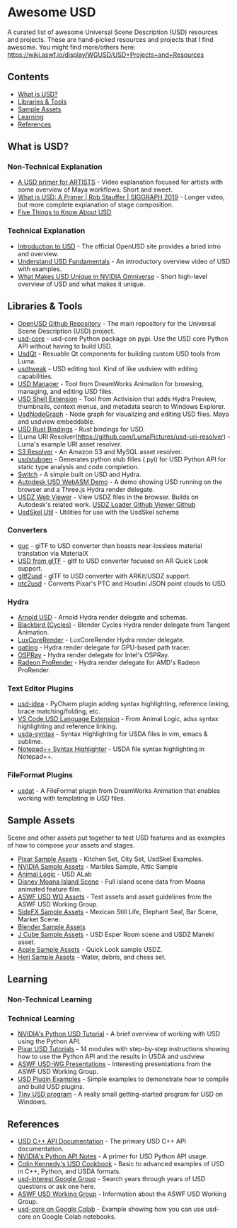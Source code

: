 # Awesome USD
A curated list of awesome Universal Scene Description (USD) resources and projects. These are hand-picked resources and projects that I find awesome. You might find more/others here: https://wiki.aswf.io/display/WGUSD/USD+Projects+and+Resources

## Contents
- [What is USD?](#what-is-usd)
- [Libraries & Tools](#libraries--tools)
- [Sample Assets](#sample-assets)
- [Learning](#learning)
- [References](#references)

## What is USD?
### Non-Technical Explanation
* [A USD primer for ARTISTS](https://www.youtube.com/watch?v=SaBXE4yQetk) - Video explanation focused for artists with some overview of Maya workflows. Short and sweet.
* [What is USD: A Primer | Rob Stauffer | SIGGRAPH 2019](https://www.youtube.com/watch?v=Yp_TRVD3wjQ) - Longer video, but more complete explanation of stage composition.
* [Five Things to Know About USD](https://www.youtube.com/watch?v=vFxytzQlOEs)
### Technical Explanation
* [Introduction to USD](https://graphics.pixar.com/usd/release/intro.html) - The official OpenUSD site provides a bried intro and overview.
* [Understand USD Fundamentals](https://developer.apple.com/videos/play/wwdc2022/10129/) - An introductory overview video of USD with examples.
* [What Makes USD Unique in NVIDIA Omniverse](https://www.youtube.com/watch?v=o2x-30-PTkw) - Short high-level overview of USD and what makes it unique.

## Libraries & Tools
* [OpenUSD Github Repository](https://github.com/PixarAnimationStudios/USD) - The main repository for the Universal Scene Description (USD) project.
* [usd-core](https://pypi.org/project/usd-core/) - usd-core Python package on pypi. Use the USD core Python API without having to build USD.
* [UsdQt](https://github.com/LumaPictures/usd-qt) - Resuable Qt components for building custom USD tools from Luma.
* [usdtweak](https://github.com/cpichard/usdtweak) - USD editing tool. Kind of like usdview with editing capabilities.
* [USD Manager](https://github.com/dreamworksanimation/usdmanager) - Tool from DreamWorks Animation for browsing, managing, and editing USD files.
* [USD Shell Extension](https://github.com/Activision/USDShellExtension) - Tool from Activision that adds Hydra Preview, thumbnails, context menus, and metadata search to Windows Explorer.
* [UsdNodeGraph](https://github.com/1xinghuan/usdNodeGraph) - Node graph for visualizing and editing USD files. Maya and usdview embeddable.
* [USD Rust Bindings](https://github.com/vfx-rs/usd-bind) - Rust bindings for USD.
* [Luma URI Resolver(https://github.com/LumaPictures/usd-uri-resolver) - Luma's example URI asset resolver.
* [S3 Resolver](https://github.com/westerndigitalcorporation/usd-s3-resolver) - An Amazon S3 and MySQL asset resolver.
* [usdstubgen](https://github.com/chadrik/usdstubgen) - Generates python stub filles (.pyi) for USD Python API for static type analysis and code completion.
* [Switch](https://github.com/VictorYudin/switch) - A simple built on USD and Hydra.
* [Autodesk USD WebASM Demo](https://autodesk-forks.github.io/USD/) - A demo showing USD running on the browser and a Three.js Hydra render delegate. 
* [USDZ Web Viewer](https://www.usdz-viewer.net/) - View USDZ files in the browser. Builds on Autodesk's related work. [USDZ Loader Github ](https://github.com/ponahoum/three-usdz-loader) [Viewer Github](https://github.com/ponahoum/usdz-web-viewer)
* [UsdSkel Util](https://github.com/meshula/usdskelutil) - Utilities for use with the UsdSkel schema

### Converters
* [guc](https://github.com/pablode/guc) - glTF to USD converter than boasts near-lossless material translation via MaterialX
* [USD from glTF](https://github.com/google/usd_from_gltf) - gltf to USD converter focused on AR Quick Look support.
* [gltf2usd](https://github.com/kcoley/gltf2usd) - glTF to USD converter with ARKit/USDZ support.
* [ptc2usd](https://github.com/simpassi/ptc2usd) - Converts Pixar's PTC and Houdini JSON point clouds to USD.

### Hydra
* [Arnold USD](https://github.com/Autodesk/arnold-usd) - Arnold Hydra render delegate and schemas.
* [Blackbird (Cycles)](https://github.com/tangent-opensource/hdBlackbird) - Blender Cycles Hydra render delegate from Tangent Animation.
* [LuxCoreRender](https://github.com/jbgann/LuxCoreRenderUSD) - LuxCoreRender Hydra render delegate.
* [gatling](https://github.com/pablode/gatling) - Hydra render delegate for GPU-based path tracer.
* [OSPRay](https://github.com/ospray/hdospray) - Hydra render delegate for Intel's OSPRay.
* [Radeon ProRender](https://github.com/GPUOpen-LibrariesAndSDKs/RadeonProRenderUSD) - Hydra render delegate for AMD's Radeon ProRender.

### Text Editor Plugins
* [usd-idea](https://github.com/justint/usd-idea) - PyCharm plugin adding syntax highlighting, reference linking, brace matching/folding, etc.
* [VS Code USD Language Extension](https://marketplace.visualstudio.com/items?itemName=AnimalLogic.vscode-usda-syntax) - From Animal Logic, adss syntax highlighting and reference linking.
* [usda-syntax](https://github.com/superfunc/usda-syntax) - Syntax Highlighting for USDA files in vim, emacs & sublime.
* [Notepad++ Syntax Highlighter](https://github.com/AndrewHazelden/PIXAR-USD-Syntax-Highlighter) - USDA file syntax highlighting in Notepad++.

### FileFormat Plugins
* [usdat](https://github.com/dreamworksanimation/dwa_usd_plugins/tree/master/pxr/usd/plugin/usdat) - A FileFormat plugin from DreamWorks Animation that enables working with templating in USD files.

## Sample Assets
Scene and other assets put together to test USD features and as examples of how to compose your assets and stages.
* [Pixar Sample Assets](https://graphics.pixar.com/usd/release/dl_downloads.html#assets) - Kitchen Set, City Set, UsdSkel Examples.
* [NVIDIA Sample Assets](https://developer.nvidia.com/usd#sample) - Marbles Sample, Attic Sample
* [Animal Logic](https://animallogic.com/usd-alab/) - USD ALab
* [Disney Moana Island Scene](https://www.disneyanimation.com/resources/moana-island-scene/) - Full island scene data from Moana animated feature film.
* [ASWF USD WG Assets](https://github.com/usd-wg/assets) - Test assets and asset guidelines from the ASWF USD Working Group.
* [SideFX Sample Assets](https://www.sidefx.com/contentlibrary/) - Mexican Still Life, Elephant Seal, Bar Scene, Market Scene.
* [Blender Sample Assets](https://download.blender.org/institute/sybren/usd/)
* [J Cube Sample Assets](https://j-cube.jp/solutions/multiverse/assets/) - USD Esper Room scene and USDZ Maneki asset.
* [Apple Sample Assets](https://developer.apple.com/augmented-reality/quick-look/) - Quick Look sample USDZ.
* [Heri Sample Assets](https://heri.blog/category/freescenes/) - Water, debris, and chess set.

## Learning
### Non-Technical Learning
### Technical Learning
* [NVIDIA's Python USD Tutorial](https://developer.nvidia.com/usd/tutorials) - A brief overview of working with USD using the Python API.
* [Pixar USD Tutorials](https://graphics.pixar.com/usd/release/tut_usd_tutorials.html) - 14 modules with step-by-step instructions showing how to use the Python API and the results in USDA and usdview
* [ASWF USD-WG Presentations](https://wiki.aswf.io/display/WGUSD/Presentations) - Interesting presentations from the ASWF USD Working Group.
* [USD Plugin Examples](https://github.com/wetadigital/USDPluginExamples) - Simple examples to demonstrate how to compile and build USD plugins.
* [Tiny USD program](https://github.com/meshula/tinyusd) - A really small getting-started program for USD on Windows.

## References
* [USD C++ API Documentation](https://graphics.pixar.com/usd/release/api/index.html) - The primary USD C++ API documentation.
* [NVIDIA's Python API Notes](https://developer.nvidia.com/usd/apinotes) - A primer for USD Python API usage.
* [Colin Kennedy's USD Cookbook](https://github.com/ColinKennedy/USD-Cookbook) - Basic to advanced examples of USD in C++, Python, and USDA formats.
* [usd-interest Google Group](https://groups.google.com/g/usd-interest) - Search years through years of USD questions or ask one here.
* [ASWF USD Working Group](https://github.com/AcademySoftwareFoundation/wg-usd) - Information about the ASWF USD Working Group.
* [usd-core on Google Colab](https://github.com/philsawicki/usd-core-on-google-colab) - Example showing how you can use usd-core on Google Colab notebooks.

